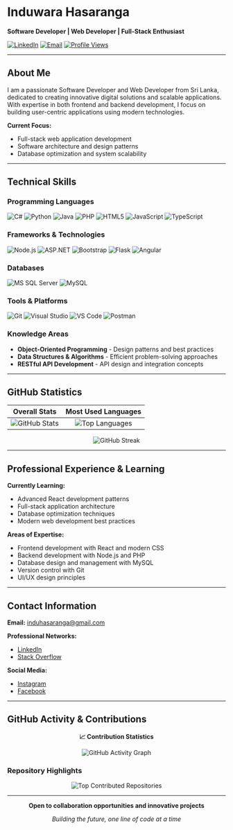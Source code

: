 # Induwara Hasaranga

**Software Developer | Web Developer | Full-Stack Enthusiast**

[![LinkedIn](https://img.shields.io/badge/LinkedIn-0077B5?style=flat-square&logo=linkedin&logoColor=white)](https://www.linkedin.com/in/induwara-hasaranga-a526542b1)
[![Email](https://img.shields.io/badge/Email-D14836?style=flat-square&logo=gmail&logoColor=white)](mailto:induhasaranga@gmail.com)
[![Profile Views](https://komarev.com/ghpvc/?username=clyuu&label=Profile%20Views&color=0e75b6&style=flat-square)](https://github.com/clyuu)

---

## About Me

I am a passionate Software Developer and Web Developer from Sri Lanka, dedicated to creating innovative digital solutions and scalable applications. With expertise in both frontend and backend development, I focus on building user-centric applications using modern technologies.

**Current Focus:**
- Full-stack web application development
- Software architecture and design patterns
- Database optimization and system scalability

---

## Technical Skills

### Programming Languages
![C#](https://img.shields.io/badge/C%23-239120?style=flat-square&logo=c-sharp&logoColor=white)
![Python](https://img.shields.io/badge/Python-3776AB?style=flat-square&logo=python&logoColor=white)
![Java](https://img.shields.io/badge/Java-ED8B00?style=flat-square&logo=openjdk&logoColor=white)
![PHP](https://img.shields.io/badge/PHP-777BB4?style=flat-square&logo=php&logoColor=white)
![HTML5](https://img.shields.io/badge/HTML5-E34F26?style=flat-square&logo=html5&logoColor=white)
![JavaScript](https://img.shields.io/badge/JavaScript-F7DF1E?style=flat-square&logo=javascript&logoColor=black)
![TypeScript](https://img.shields.io/badge/TypeScript-007ACC?style=flat-square&logo=typescript&logoColor=white)

### Frameworks & Technologies
![Node.js](https://img.shields.io/badge/Node.js-339933?style=flat-square&logo=node.js&logoColor=white)
![ASP.NET](https://img.shields.io/badge/ASP.NET-512BD4?style=flat-square&logo=dotnet&logoColor=white)
![Bootstrap](https://img.shields.io/badge/Bootstrap-7952B3?style=flat-square&logo=bootstrap&logoColor=white)
![Flask](https://img.shields.io/badge/Flask-000000?style=flat-square&logo=flask&logoColor=white)
![Angular](https://img.shields.io/badge/Angular-DD0031?style=flat-square&logo=angular&logoColor=white)

### Databases
![MS SQL Server](https://img.shields.io/badge/MS%20SQL%20Server-CC2927?style=flat-square&logo=microsoft-sql-server&logoColor=white)
![MySQL](https://img.shields.io/badge/MySQL-4479A1?style=flat-square&logo=mysql&logoColor=white)

### Tools & Platforms
![Git](https://img.shields.io/badge/Git-F05032?style=flat-square&logo=git&logoColor=white)
![Visual Studio](https://img.shields.io/badge/Visual%20Studio-5C2D91?style=flat-square&logo=visual-studio&logoColor=white)
![VS Code](https://img.shields.io/badge/VS%20Code-007ACC?style=flat-square&logo=visual-studio-code&logoColor=white)
![Postman](https://img.shields.io/badge/Postman-FF6C37?style=flat-square&logo=postman&logoColor=white)

### Knowledge Areas
- **Object-Oriented Programming** - Design patterns and best practices
- **Data Structures & Algorithms** - Efficient problem-solving approaches
- **RESTful API Development** - API design and integration concepts

---

## GitHub Statistics

<div align="center">

| **Overall Stats** | **Most Used Languages** |
|:---:|:---:|
| ![GitHub Stats](https://github-readme-stats.vercel.app/api?username=clyuu&show_icons=true&theme=dark&hide_border=true&count_private=true&bg_color=0d1117&title_color=58a6ff&text_color=c9d1d9&icon_color=58a6ff) | ![Top Languages](https://github-readme-stats.vercel.app/api/top-langs/?username=clyuu&layout=compact&theme=dark&hide_border=true&bg_color=0d1117&title_color=58a6ff&text_color=c9d1d9) |

</div>

<div align="center">

![GitHub Streak](https://streak-stats.demolab.com/?user=clyuu&theme=dark&hide_border=true&background=0d1117&ring=58a6ff&fire=58a6ff&currStreakLabel=c9d1d9&sideLabels=c9d1d9&currStreakNum=58a6ff&sideNums=58a6ff)

</div>

---

## Professional Experience & Learning

**Currently Learning:**
- Advanced React development patterns
- Full-stack application architecture
- Database optimization techniques
- Modern web development best practices

**Areas of Expertise:**
- Frontend development with React and modern CSS
- Backend development with Node.js and PHP
- Database design and management with MySQL
- Version control with Git
- UI/UX design principles

---

## Contact Information

**Email:** induhasaranga@gmail.com

**Professional Networks:**
- [LinkedIn](https://www.linkedin.com/in/induwara-hasaranga-a526542b1)
- [Stack Overflow](https://stackoverflow.com/users/induwara-hasaranga)

**Social Media:**
- [Instagram](https://instagram.com/induhasaranga)
- [Facebook](https://fb.com/induwara-hasaranga)

---

## GitHub Activity & Contributions

<div align="center">

**📈 Contribution Statistics**

![GitHub Activity Graph](https://github-readme-activity-graph.vercel.app/graph?username=clyuu&theme=github-dark-dimmed&hide_border=true&bg_color=0d1117&color=58a6ff&line=58a6ff&point=c9d1d9&area=true&area_color=58a6ff)

</div>

### Repository Highlights

<div align="center">

![Top Contributed Repositories](https://github-contributor-stats.vercel.app/api?username=clyuu&limit=5&theme=dark&combine_all_yearly_contributions=true&bg_color=0d1117&title_color=58a6ff&text_color=c9d1d9)

</div>

---

<div align="center">

**Open to collaboration opportunities and innovative projects**

*Building the future, one line of code at a time*

</div>
